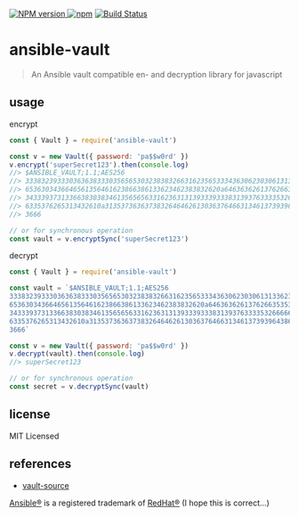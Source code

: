 [![NPM version](https://img.shields.io/npm/v/ansible-vault) ![npm](https://img.shields.io/npm/dm/ansible-vault)](https://www.npmjs.com/package/ansible-vault/)
[![Build Status](https://github.com/commenthol/ansible-vault/workflows/CI/badge.svg?branch=master&event=push)](https://github.com/commenthol/ansible-vault/actions/workflows/ci.yml?query=branch%3Amaster)

# ansible-vault

> An Ansible vault compatible en- and decryption library for javascript

## usage

encrypt

```js
const { Vault } = require('ansible-vault')

const v = new Vault({ password: 'pa$$w0rd' })
v.encrypt('superSecret123').then(console.log)
//> $ANSIBLE_VAULT;1.1;AES256
//> 33383239333036363833303565653032383832663162356533343630623030613133623032636566
//> 6536303436646561356461623866386133623462383832620a646363626137626635353462386430
//> 34333937313366383038346135656563316236313139333933383139376333353266666436316536
//> 6335376265313432610a313537363637383264646261303637646631346137393964386432313633
//> 3666

// or for synchronous operation
const vault = v.encryptSync('superSecret123')
```

decrypt

```js
const { Vault } = require('ansible-vault')

const vault = `$ANSIBLE_VAULT;1.1;AES256
33383239333036363833303565653032383832663162356533343630623030613133623032636566
6536303436646561356461623866386133623462383832620a646363626137626635353462386430
34333937313366383038346135656563316236313139333933383139376333353266666436316536
6335376265313432610a313537363637383264646261303637646631346137393964386432313633
3666`

const v = new Vault({ password: 'pa$$w0rd' })
v.decrypt(vault).then(console.log)
//> superSecret123

// or for synchronous operation
const secret = v.decryptSync(vault)
```

## license

MIT Licensed

## references

<!-- !ref -->

* [vault-source][vault-source]

<!-- ref! -->

[vault-source]: https://github.com/ansible/ansible/blob/devel/lib/ansible/parsing/vault/__init__.py

[Ansible®](https://docs.ansible.com/ansible/latest/dev_guide/style_guide/trademarks.html) is a registered trademark of [RedHat®](https://www.redhat.com/en) (I hope this is correct...)
